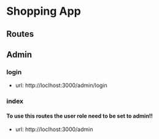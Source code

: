 # Shopping App

## Routes

## Admin
### login
- url: http://loclhost:3000/admin/login
### index
#### To use this routes the user role need to be set to admin!!
- url: http://loclhost:3000/admin
